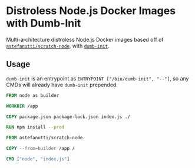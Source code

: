# Distroless Node.js Docker Images with Dumb-Init

Multi-architecture distroless Node.js Docker images based off of [`astefanutti/scratch-node`](https://github.com/astefanutti/scratch-node), with [`dumb-init`](https://github.com/Yelp/dumb-init).

## Usage

`dumb-init` is an entrypoint as `ENTRYPOINT ["/bin/dumb-init", "--"]`, so any CMDs will already have `dumb-init` prepended.

```dockerfile
FROM node as builder

WORKDIR /app

COPY package.json package-lock.json index.js ./

RUN npm install --prod

FROM astefanutti/scratch-node

COPY --from=builder /app /

CMD ["node", "index.js"]
```
